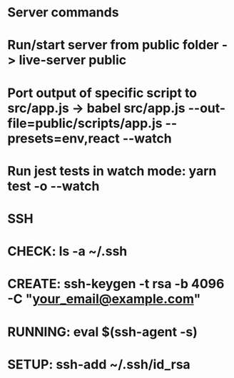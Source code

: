 # Server commands
# Run/start server from public folder -> live-server public
# Port output of specific script to src/app.js -> babel src/app.js --out-file=public/scripts/app.js --presets=env,react --watch
# Run jest tests in watch mode: yarn test -o --watch


# SSH
# CHECK: ls -a ~/.ssh
# CREATE: ssh-keygen -t rsa -b 4096 -C "your_email@example.com"
# RUNNING: eval $(ssh-agent -s)
# SETUP: ssh-add ~/.ssh/id_rsa
